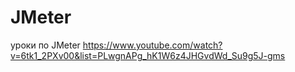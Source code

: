 # JMeter
уроки по JMeter
https://www.youtube.com/watch?v=6tk1_2PXv00&list=PLwgnAPg_hK1W6z4JHGvdWd_Su9g5J-gms

